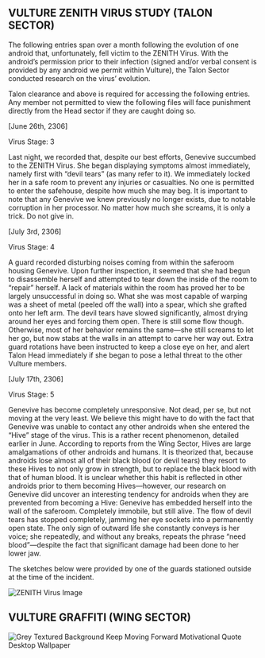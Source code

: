 ## VULTURE ZENITH VIRUS STUDY (TALON SECTOR) ##
The following entries span over a month following the evolution of one android that, unfortunately, fell victim to the ZENITH Virus. With the android’s permission prior to their infection (signed and/or verbal consent is provided by any android we permit within Vulture), the Talon Sector conducted research on the virus’ evolution. 

Talon clearance and above is required for accessing the following entries. Any member not permitted to view the following files will face punishment directly from the Head sector if they are caught doing so. 

 

[June 26th, 2306] 

Virus Stage: 3 

Last night, we recorded that, despite our best efforts, Genevive succumbed to the ZENITH Virus. She began displaying symptoms almost immediately, namely first with “devil tears” (as many refer to it). We immediately locked her in a safe room to prevent any injuries or casualties. No one is permitted to enter the safehouse, despite how much she may beg. It is important to note that any Genevive we knew previously no longer exists, due to notable corruption in her processor. No matter how much she screams, it is only a trick. Do not give in. 

 

[July 3rd, 2306] 

Virus Stage: 4 

A guard recorded disturbing noises coming from within the saferoom housing Genevive. Upon further inspection, it seemed that she had begun to disassemble herself and attempted to tear down the inside of the room to “repair” herself. A lack of materials within the room has proved her to be largely unsuccessful in doing so. What she was most capable of warping was a sheet of metal (peeled off the wall) into a spear, which she grafted onto her left arm. The devil tears have slowed significantly, almost drying around her eyes and forcing them open. There is still some flow though. Otherwise, most of her behavior remains the same—she still screams to let her go, but now stabs at the walls in an attempt to carve her way out. Extra guard rotations have been instructed to keep a close eye on her, and alert Talon Head immediately if she began to pose a lethal threat to the other Vulture members. 

 

[July 17th, 2306] 

Virus Stage: 5 

Genevive has become completely unresponsive. Not dead, per se, but not moving at the very least. We believe this might have to do with the fact that Genevive was unable to contact any other androids when she entered the “Hive” stage of the virus. This is a rather recent phenomenon, detailed earlier in June. According to reports from the Wing Sector, Hives are large amalgamations of other androids and humans. It is theorized that, because androids lose almost all of their black blood (or devil tears) they resort to these Hives to not only grow in strength, but to replace the black blood with that of human blood. It is unclear whether this habit is reflected in other androids prior to them becoming Hives—however, our research on Genevive did uncover an interesting tendency for androids when they are prevented from becoming a Hive: Genevive has embedded herself into the wall of the saferoom. Completely immobile, but still alive. The flow of devil tears has stopped completely, jamming her eye sockets into a permanently open state. The only sign of outward life she constantly conveys is her voice; she repeatedly, and without any breaks, repeats the phrase “need blood”—despite the fact that significant damage had been done to her lower jaw. 

The sketches below were provided by one of the guards stationed outside at the time of the incident.

![ZENITH Virus Image](https://github.com/user-attachments/assets/2400f995-553f-4bfc-96cd-7a037aba6f24)


## VULTURE GRAFFITI (WING SECTOR) ##

![Grey Textured Background Keep Moving Forward Motivational Quote Desktop Wallpaper](https://github.com/user-attachments/assets/27edf3fe-b88d-4345-a355-c0edd25d6a9c)
